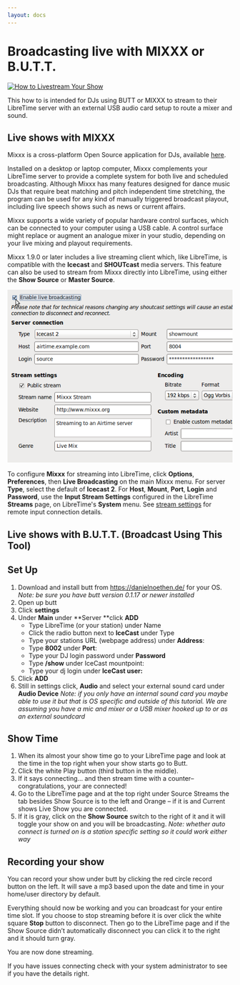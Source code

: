 ```yaml
---
layout: docs
---
```


# Broadcasting live with MIXXX or B.U.T.T.

[![How to Livestream Your Show](http://img.youtube.com/vi/4GLsU9hPTtM/0.jpg)](https://www.youtube-nocookie.com/embed/4GLsU9hPTtM "How to Livestream Your Show")

This how to is intended for DJs using BUTT or MIXXX to stream to their LibreTime
server with an external USB audio card setup to route a mixer and sound.

Live shows with MIXXX
---------------------

Mixxx is a cross-platform Open Source application for DJs, available [here](https://www.mixxx.org).

Installed on a desktop or laptop computer, Mixxx complements your LibreTime server to provide a complete system
for both live and scheduled broadcasting. Although Mixxx has many features designed for dance music DJs
that require beat matching and pitch independent time stretching, the program can be used for any kind of
manually triggered broadcast playout, including live speech shows such as news or current affairs.

Mixxx supports a wide variety of popular hardware control surfaces, which can be connected to your
computer using a USB cable. A control surface might replace or augment an analogue mixer in your studio,
depending on your live mixing and playout requirements.

Mixxx 1.9.0 or later includes a live streaming client which, like LibreTime, is compatible with the **Icecast**
and **SHOUTcast** media servers. This feature can also be used to stream from Mixxx directly into LibreTime,
using either the **Show Source** or **Master Source**.

![](img/Screenshot369-Mixxx_streaming_preferences.png)

To configure **Mixxx** for streaming into LibreTime, click **Options**, **Preferences**, then
**Live Broadcasting** on the main Mixxx menu. For server **Type**, select the default of **Icecast 2**.
For **Host**, **Mount**, **Port**, **Login** and **Password**, use the **Input Stream Settings**
configured in the LibreTime **Streams** page, on LibreTime's **System** menu. See [stream settings](stream-settings)
for remote input connection details.

Live shows with B.U.T.T. (Broadcast Using This Tool)
------------------------------------------------------

## Set Up

1. Download and install butt from <https://danielnoethen.de/> for your OS.
*Note: be sure you have butt version 0.1.17 or newer installed*
2. Open up butt
3. Click **settings**
4. Under **Main** under **Server **click **ADD**
    * Type LibreTime (or your station) under Name
    * Click the radio button next to **IceCast** under Type
    * Type your stations URL (webpage address) under **Address**:
    * Type **8002** under **Port**:
    * Type your DJ login password under **Password**
    *  Type **/show** under IceCast mountpoint:
    * Type your dj login under **IceCast user:**
5. Click **ADD**
6. Still in settings click, **Audio** and select your external sound card under
**Audio Device** *Note: if you only have an internal sound card you maybe able
to use it but that is OS specific and outside of this tutorial. We are assuming
you have a mic and mixer or a USB mixer hooked up to or as an external soundcard*

## Show Time

1. When its almost your show time go to your LibreTime page and look at the time
in the top right when your show starts go to Butt.
2. Click the white Play button (third button in the middle).
3. If it says connecting… and then stream time with a counter– congratulations,
your are connected!
4.  Go to the LibreTime page and at the top right under Source Streams the
tab besides Show Source is to the left and Orange – if it is and Current
shows Live Show you are connected.
5. If it is gray, click on the **Show Source** switch to the right of it and it
will toggle your show on and you will be broadcasting. *Note: whether auto
connect is turned on is a station specific setting so it could work either way*

## Recording your show

You can record your show under butt by clicking the red circle record button on
the left. It will save a mp3 based upon the date and time in your home/user
directory by default.

Everything should now be working and you can broadcast for your entire time
slot. If you choose to stop streaming before it is over click the white square
**Stop** button to disconnect. Then go to the LibreTime page and if the Show
Source didn’t automatically disconnect you can click it to the right and it
should turn gray.

You are now done streaming.

If you have issues connecting check with your system administrator to see if you
have the details right.
